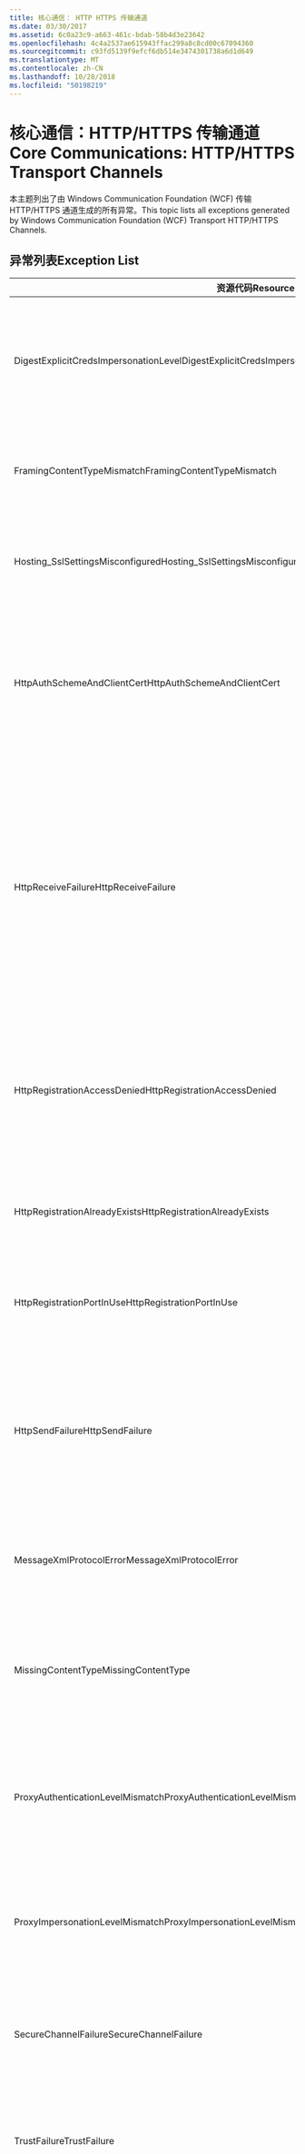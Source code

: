 ```yaml
---
title: 核心通信： HTTP HTTPS 传输通道
ms.date: 03/30/2017
ms.assetid: 6c0a23c9-a663-461c-bdab-58b4d3e23642
ms.openlocfilehash: 4c4a2537ae615943ffac299a8c8cd00c67094360
ms.sourcegitcommit: c93fd5139f9efcf6db514e3474301738a6d1d649
ms.translationtype: MT
ms.contentlocale: zh-CN
ms.lasthandoff: 10/28/2018
ms.locfileid: "50198219"
---
```

# <a name="core-communications-httphttps-transport-channels"></a><span data-ttu-id="1b480-102">核心通信：HTTP/HTTPS 传输通道</span><span class="sxs-lookup"><span data-stu-id="1b480-102">Core Communications: HTTP/HTTPS Transport Channels</span></span>
<span data-ttu-id="1b480-103">本主题列出了由 Windows Communication Foundation (WCF) 传输 HTTP/HTTPS 通道生成的所有异常。</span><span class="sxs-lookup"><span data-stu-id="1b480-103">This topic lists all exceptions generated by Windows Communication Foundation (WCF) Transport HTTP/HTTPS Channels.</span></span>  
  
## <a name="exception-list"></a><span data-ttu-id="1b480-104">异常列表</span><span class="sxs-lookup"><span data-stu-id="1b480-104">Exception List</span></span>  
  
|<span data-ttu-id="1b480-105">资源代码</span><span class="sxs-lookup"><span data-stu-id="1b480-105">Resource Code</span></span>|<span data-ttu-id="1b480-106">资源字符串</span><span class="sxs-lookup"><span data-stu-id="1b480-106">Resource String</span></span>|  
|-------------------|---------------------|  
|<span data-ttu-id="1b480-107">DigestExplicitCredsImpersonationLevel</span><span class="sxs-lookup"><span data-stu-id="1b480-107">DigestExplicitCredsImpersonationLevel</span></span>|<span data-ttu-id="1b480-108">指定的模拟级别已指定。</span><span class="sxs-lookup"><span data-stu-id="1b480-108">The specified impersonation level was specified.</span></span> <span data-ttu-id="1b480-109">当与显式凭据一起使用时，HTTP Digest 身份验证只支持“模拟”级别。</span><span class="sxs-lookup"><span data-stu-id="1b480-109">HTTP Digest authentication only supports the 'Impersonation' level when used with an explicit credential.</span></span>|  
|<span data-ttu-id="1b480-110">FramingContentTypeMismatch</span><span class="sxs-lookup"><span data-stu-id="1b480-110">FramingContentTypeMismatch</span></span>|<span data-ttu-id="1b480-111">指定的服务不支持指定的内容类型。</span><span class="sxs-lookup"><span data-stu-id="1b480-111">The specified content type was not supported by the specified service.</span></span> <span data-ttu-id="1b480-112">客户端和服务绑定可能不匹配。</span><span class="sxs-lookup"><span data-stu-id="1b480-112">The client and service bindings may be mismatched.</span></span>|  
|<span data-ttu-id="1b480-113">Hosting_SslSettingsMisconfigured</span><span class="sxs-lookup"><span data-stu-id="1b480-113">Hosting_SslSettingsMisconfigured</span></span>|<span data-ttu-id="1b480-114">指定服务的安全套接字层设置与 Internet 信息服务中的相应设置不匹配。</span><span class="sxs-lookup"><span data-stu-id="1b480-114">The Secure Sockets Layer settings for the specified service do not match those of the Internet Information Services.</span></span>|  
|<span data-ttu-id="1b480-115">HttpAuthSchemeAndClientCert</span><span class="sxs-lookup"><span data-stu-id="1b480-115">HttpAuthSchemeAndClientCert</span></span>|<span data-ttu-id="1b480-116">已将 HTTPS 侦听器工厂配置为需要客户端证书和指定的身份验证方案。</span><span class="sxs-lookup"><span data-stu-id="1b480-116">The HTTPS listener factory was configured to require a client certificate and the specified authentication scheme.</span></span> <span data-ttu-id="1b480-117">但是，一次只能需要一种形式的客户端身份验证。</span><span class="sxs-lookup"><span data-stu-id="1b480-117">However, only one form of client authentication can be required at one time.</span></span>|  
|<span data-ttu-id="1b480-118">HttpReceiveFailure</span><span class="sxs-lookup"><span data-stu-id="1b480-118">HttpReceiveFailure</span></span>|<span data-ttu-id="1b480-119">接收对指定服务终结点的 HTTP 响应时发生错误。</span><span class="sxs-lookup"><span data-stu-id="1b480-119">An error occurred while receiving the HTTP response to the specified.</span></span> <span data-ttu-id="1b480-120">服务终结点绑定可能未使用 HTTP 协议。</span><span class="sxs-lookup"><span data-stu-id="1b480-120">The service endpoint binding may not be using the HTTP protocol.</span></span> <span data-ttu-id="1b480-121">另一种可能性是因为关闭了服务，所以服务器终止了 HTTP 请求上下文。</span><span class="sxs-lookup"><span data-stu-id="1b480-121">Another possibility is that an HTTP request context was terminated by the server because of a service shutting down.</span></span> <span data-ttu-id="1b480-122">有关详细信息，请参见服务器日志。</span><span class="sxs-lookup"><span data-stu-id="1b480-122">See the server logs for more details.</span></span>|  
|<span data-ttu-id="1b480-123">HttpRegistrationAccessDenied</span><span class="sxs-lookup"><span data-stu-id="1b480-123">HttpRegistrationAccessDenied</span></span>|<span data-ttu-id="1b480-124">HTTP 无法注册指定的 URL。</span><span class="sxs-lookup"><span data-stu-id="1b480-124">HTTP cannot register the specified URL.</span></span> <span data-ttu-id="1b480-125">进程不具有此命名空间的访问权限 (请参阅[Namespace 保留、 注册和路由](/windows/desktop/http/namespace-reservations-registrations-and-routing)有关详细信息)。</span><span class="sxs-lookup"><span data-stu-id="1b480-125">Your process does not have access rights to this namespace (see [Namespace Reservations, Registrations, and Routing](/windows/desktop/http/namespace-reservations-registrations-and-routing) for details).</span></span>|  
|<span data-ttu-id="1b480-126">HttpRegistrationAlreadyExists</span><span class="sxs-lookup"><span data-stu-id="1b480-126">HttpRegistrationAlreadyExists</span></span>|<span data-ttu-id="1b480-127">HTTP 无法注册指定的 URL。</span><span class="sxs-lookup"><span data-stu-id="1b480-127">HTTP cannot register the specified URL.</span></span> <span data-ttu-id="1b480-128">另一应用程序已经向 HTTP.SYS 注册了此 URL。</span><span class="sxs-lookup"><span data-stu-id="1b480-128">Another application already registered this URL with HTTP.SYS.</span></span>|  
|<span data-ttu-id="1b480-129">HttpRegistrationPortInUse</span><span class="sxs-lookup"><span data-stu-id="1b480-129">HttpRegistrationPortInUse</span></span>|<span data-ttu-id="1b480-130">HTTP 无法注册指定的 URL，因为另一应用程序正在使用指定 TCP 端口。</span><span class="sxs-lookup"><span data-stu-id="1b480-130">HTTP cannot register the specified URL because the specified TCP port is being used by another application.</span></span>|  
|<span data-ttu-id="1b480-131">HttpSendFailure</span><span class="sxs-lookup"><span data-stu-id="1b480-131">HttpSendFailure</span></span>|<span data-ttu-id="1b480-132">向指定的服务终结点发出 HTTP 请求时发生错误。</span><span class="sxs-lookup"><span data-stu-id="1b480-132">An error occurred while making the HTTP request to the specified.</span></span> <span data-ttu-id="1b480-133">请确保原因不是安全绑定不匹配。</span><span class="sxs-lookup"><span data-stu-id="1b480-133">Ensure that the cause is not a security binding mismatch.</span></span> <span data-ttu-id="1b480-134">还要确保该服务的配置不是针对安全套接字层进行的。</span><span class="sxs-lookup"><span data-stu-id="1b480-134">Also ensure that the service is not configured for Secure Sockets Layer.</span></span>|  
|<span data-ttu-id="1b480-135">MessageXmlProtocolError</span><span class="sxs-lookup"><span data-stu-id="1b480-135">MessageXmlProtocolError</span></span>|<span data-ttu-id="1b480-136">从网络接收到的 XML 存在问题。</span><span class="sxs-lookup"><span data-stu-id="1b480-136">A problem occurred with the XML that was received from the network.</span></span> <span data-ttu-id="1b480-137">有关详细信息，请参见内部异常。</span><span class="sxs-lookup"><span data-stu-id="1b480-137">See the inner exception for more details.</span></span>|  
|<span data-ttu-id="1b480-138">MissingContentType</span><span class="sxs-lookup"><span data-stu-id="1b480-138">MissingContentType</span></span>|<span data-ttu-id="1b480-139">接收方返回一个错误，该错误指示对指定服务终结点发出的请求缺少内容类型。</span><span class="sxs-lookup"><span data-stu-id="1b480-139">The receiver returned an error that indicates that the content type was missing on the request to the specified.</span></span> <span data-ttu-id="1b480-140">有关更多信息，请参见内部异常。</span><span class="sxs-lookup"><span data-stu-id="1b480-140">See the inner exception for more information.</span></span>|  
|<span data-ttu-id="1b480-141">ProxyAuthenticationLevelMismatch</span><span class="sxs-lookup"><span data-stu-id="1b480-141">ProxyAuthenticationLevelMismatch</span></span>|<span data-ttu-id="1b480-142">HTTP 代理身份验证凭据所指定的相互身份验证要求比对目标服务器身份验证的要求更严格。</span><span class="sxs-lookup"><span data-stu-id="1b480-142">The HTTP proxy authentication credential specified a mutual authentication requirement that is stricter than the requirement for the target server authentication.</span></span>|  
|<span data-ttu-id="1b480-143">ProxyImpersonationLevelMismatch</span><span class="sxs-lookup"><span data-stu-id="1b480-143">ProxyImpersonationLevelMismatch</span></span>|<span data-ttu-id="1b480-144">HTTP 代理身份验证凭据所指定的模拟级别限制比对目标服务器身份验证的限制更严格。</span><span class="sxs-lookup"><span data-stu-id="1b480-144">The HTTP proxy authentication credential specified an impersonation level restriction that is stricter than the restriction for the target server authentication.</span></span>|  
|<span data-ttu-id="1b480-145">SecureChannelFailure</span><span class="sxs-lookup"><span data-stu-id="1b480-145">SecureChannelFailure</span></span>|<span data-ttu-id="1b480-146">无法使用指定的颁发机构为安全套接字层/传输层安全建立安全通道。</span><span class="sxs-lookup"><span data-stu-id="1b480-146">A secure channel cannot be established for Secure Socket Layer/Transport Layer Security with the specified authority.</span></span>|  
|<span data-ttu-id="1b480-147">TrustFailure</span><span class="sxs-lookup"><span data-stu-id="1b480-147">TrustFailure</span></span>|<span data-ttu-id="1b480-148">无法使用指定的颁发机构为安全套接字层/传输层安全的安全通道建立信任关系。</span><span class="sxs-lookup"><span data-stu-id="1b480-148">A trust relationship cannot be established for the Secure Socket Layer/ Transport Layer Security secure channel with the specified authority.</span></span>|  
|<span data-ttu-id="1b480-149">UseDefaultWebProxyCantBeUsedWithExplicitProxyAddress</span><span class="sxs-lookup"><span data-stu-id="1b480-149">UseDefaultWebProxyCantBeUsedWithExplicitProxyAddress</span></span>|<span data-ttu-id="1b480-150">在 HttpTransportBinding 元素中，不能同时指定显式代理地址和 UseDefaultWebProxy=true。</span><span class="sxs-lookup"><span data-stu-id="1b480-150">You cannot specify an explicit proxy address as well as UseDefaultWebProxy=true in your HttpTransportBinding element.</span></span>|
